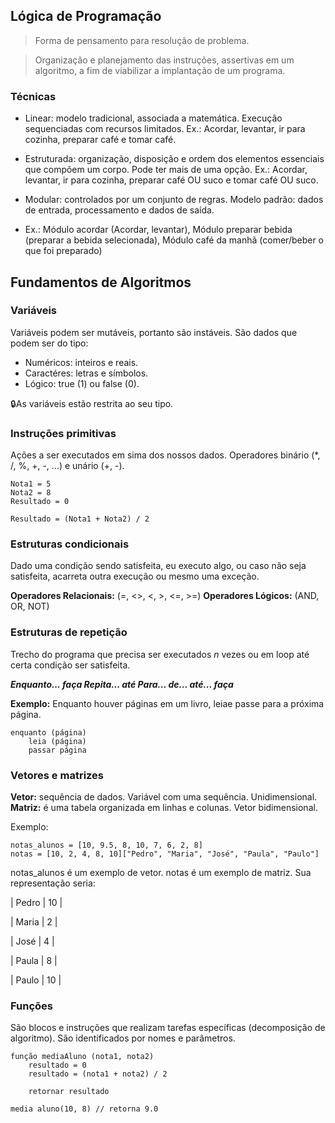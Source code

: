 ## Lógica de Programação

> Forma de pensamento para resolução de problema.

> Organização e planejamento das instruções, assertivas em um algoritmo, a fim de viabilizar a implantação de um programa.

### Técnicas
- Linear: modelo tradicional, associada a matemática. Execução sequenciadas com recursos limitados. 
Ex.: Acordar, levantar, ir para cozinha, preparar café e tomar café.

- Estruturada: organização, disposição e ordem dos elementos essenciais que compõem um corpo. Pode ter mais de uma opção.
Ex.: Acordar, levantar, ir para cozinha, preparar café OU suco e tomar café OU suco.

- Modular: controlados por um conjunto de regras. Modelo padrão: dados de entrada, processamento e dados de saída. 
- Ex.: Módulo acordar (Acordar, levantar), Módulo preparar bebida (preparar a bebida selecionada), Módulo café da manhã (comer/beber o que foi preparado)


## Fundamentos de Algoritmos

### Variáveis
Variáveis podem ser mutáveis, portanto são instáveis. São dados que podem ser do tipo:
- Numéricos: inteiros e reais.
- Caractéres: letras e símbolos.
- Lógico: true (1) ou false (0).

🔒As variáveis estão restrita ao seu tipo. 


### Instruções primitivas
Ações a ser executados em sima dos nossos dados. Operadores binário (*, /, %, +, -, ...) e unário (+, -).

    Nota1 = 5
    Nota2 = 8
    Resultado = 0
    
    Resultado = (Nota1 + Nota2) / 2


### Estruturas condicionais
Dado uma condição sendo satisfeita, eu executo algo, ou caso não seja satisfeita, acarreta outra execução ou mesmo uma exceção.

**Operadores Relacionais:** (=, <>, <, >, <=, >=)
**Operadores Lógicos:** (AND, OR, NOT)



### Estruturas de repetição
Trecho do programa que precisa ser executados *n* vezes ou em loop até certa condição ser satisfeita.

***Enquanto... faça
Repita... até
Para... de... até... faça***

**Exemplo:**
Enquanto houver páginas em um livro, leiae passe para a próxima página.

    enquanto (página)
    	leia (página)
    	passar página



### Vetores e matrizes
**Vetor:** sequência de dados. Variável com uma sequência. Unidimensional.
**Matriz:** é uma tabela organizada em linhas e colunas. Vetor bidimensional.

Exemplo:

    notas_alunos = [10, 9.5, 8, 10, 7, 6, 2, 8]
    notas = [10, 2, 4, 8, 10]["Pedro", "Maria", "José", "Paula", "Paulo"]

notas_alunos é um exemplo de vetor.
notas é um exemplo de matriz. Sua representação seria:

| Pedro 	| 10 |

| Maria 	| 2 |

| José 		| 4 |

| Paula 	| 8 |

| Paulo 	| 10 |



### Funções
São blocos e instruções que realizam tarefas específicas (decomposição de algoritmo). São identificados por nomes e parâmetros.

    função mediaAluno (nota1, nota2)
    	resultado = 0
    	resultado = (nota1 + nota2) / 2
    
	    retornar resultado

	media aluno(10, 8) // retorna 9.0






